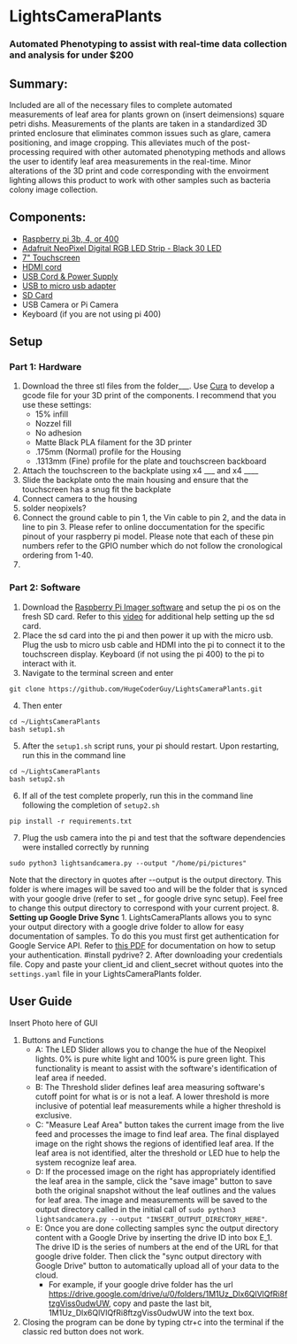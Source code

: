 # LightsCameraPlants
### Automated Phenotyping to assist with real-time data collection and analysis for under $200
## Summary:
Included are all of the necessary files to complete automated measurements of leaf area for plants grown on (insert deimensions) square petri dishs. Measurements of the plants are taken in a standardized 3D printed enclosure that eliminates common issues such as glare, camera positioning, and image cropping. This alleviates much of the post-processing required with other automated phenotyping methods and allows the user to identify leaf area measurements in the real-time. Minor alterations of the 3D print and code corresponding with the envoirment lighting allows this product to work with other samples such as bacteria colony image collection.
## Components:
- [Raspberry pi 3b, 4, or 400](https://www.adafruit.com/product/4296)
- [Adafruit NeoPixel Digital RGB LED Strip - Black 30 LED](https://www.adafruit.com/product/1460?length=1) 
- [7" Touchscreen](https://www.adafruit.com/product/2407)
- [HDMI cord](https://www.adafruit.com/product/2197)
- [USB Cord & Power Supply](https://www.adafruit.com/product/1995)
- [USB to micro usb adapter](https://www.adafruit.com/product/2185)
- [SD Card](https://www.adafruit.com/product/2820)
- USB Camera or Pi Camera
- Keyboard (if you are not using pi 400)
## Setup
### Part 1: Hardware
1. Download the three stl files from the folder___. Use [Cura](https://ultimaker.com/software/ultimaker-cura) to develop a gcode file for your 3D print of the components. I recommend that you use these settings:
   - 15% infill
   - Nozzel fill
   - No adhesion
   - Matte Black PLA filament for the 3D printer
   - .175mm (Normal) profile for the Housing
   - .1313mm (Fine) profile for the plate and touchscreen backboard
2. Attach the touchscreen to the backplate using x4 ___ and x4 ____
3. Slide the backplate onto the main housing and ensure that the touchscreen has a snug fit the backplate
4. Connect camera to the housing
5. solder neopixels?
6. Connect the ground cable to pin 1, the Vin cable to pin 2, and the data in line to pin 3. Please refer to online doccumentation for the specific pinout of your raspberry pi model. Please note that each of these pin numbers refer to the GPIO number which do not follow the cronological ordering from 1-40.
7. 
### Part 2: Software
1. Download the [Raspberry Pi Imager software](https://www.raspberrypi.com/software/) and setup the pi os on the fresh SD card. Refer to this [video](https://www.youtube.com/watch?v=ntaXWS8Lk34) for additional help setting up the sd card.
2. Place the sd card into the pi and then power it up with the micro usb. Plug the usb to micro usb cable and HDMI into the pi to connect it to the touchscreen display. Keyboard (if not using the pi 400) to the pi to interact with it.
3. Navigate to the terminal screen and enter
```
git clone https://github.com/HugeCoderGuy/LightsCameraPlants.git
```
4. Then enter
```
cd ~/LightsCameraPlants
bash setup1.sh
```
5. After the `setup1.sh` script runs, your pi should restart. Upon restarting, run this in the command line
```
cd ~/LightsCameraPlants
bash setup2.sh
```
6. If all of the test complete properly, run this in the command line following the completion of `setup2.sh`
```
pip install -r requirements.txt
```
7. Plug the usb camera into the pi and test that the software dependencies were installed correctly by running 
```
sudo python3 lightsandcamera.py --output "/home/pi/pictures"
```
Note that the directory in quotes after --output is the output directory. This folder is where images will be saved too and will be the folder that is synced with your google drive (refer to set _ for google drive sync setup). Feel free to change this output directory to correspond with your current project.
8. **Setting up Google Drive Sync**
     1. LightsCameraPlants allows you to sync your output directory with a google drive folder to allow for easy documentation of samples. To do this you must first get authentication for Google Service API. Refer to [this PDF](https://d35mpxyw7m7k7g.cloudfront.net/bigdata_1/Get+Authentication+for+Google+Service+API+.pdf) for documentation on how to setup your authentication. 
     #install pydrive?
     2. After downloading your credentials file. Copy and paste your client_id and client_secret without quotes into the `settings.yaml` file in your LightsCameraPlants folder.
## User Guide
Insert Photo here of GUI
1. Buttons and Functions
   - A: The LED Slider allows you to change the hue of the Neopixel lights. 0% is pure white light and 100% is pure green light. This functionality is meant to assist with the software's identification of leaf area if needed.
   - B: The Threshold slider defines leaf area measuring software's cutoff point for what is or is not a leaf. A lower threshold is more inclusive of potential leaf measurements while a higher threshold is exclusive.
   - C: "Measure Leaf Area" button takes the current image from the live feed and processes the image to find leaf area. The final displayed image on the right shows the regions of identified leaf area. If the leaf area is not identified, alter the threshold or LED hue to help the system recognize leaf area.
   - D: If the processed image on the right has appropriately identified the leaf area in the sample, click the "save image" button to save both the original snapshot without the leaf outlines and the values for leaf area. The image and measurements will be saved to the output directory called in the initial call of `sudo python3 lightsandcamera.py --output "INSERT_OUTPUT_DIRECTORY_HERE"`.
   - E: Once you are done collecting samples sync the output directory content with a Google Drive by inserting the drive ID into box E_1. The drive ID is the series of numbers at the end of the URL for that google drive folder. Then click the "sync output directory with Google Drive" button to automatically upload all of your data to the cloud.
     - For example, if your google drive folder has the url https://drive.google.com/drive/u/0/folders/1M1Uz_Dlx6QlVlQfRi8ftzgViss0udwUW, copy and paste the last bit, 1M1Uz_Dlx6QlVlQfRi8ftzgViss0udwUW into the text box.
2. Closing the program can be done by typing ctr+c into the terminal if the classic red button does not work.